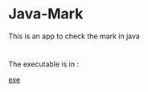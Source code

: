 # Java-Mark
This is an app to check the mark in java
#
The executable is in :

[exe](.WindowsFormsApp1//WindowsFormsApp1//bin//Debug)
